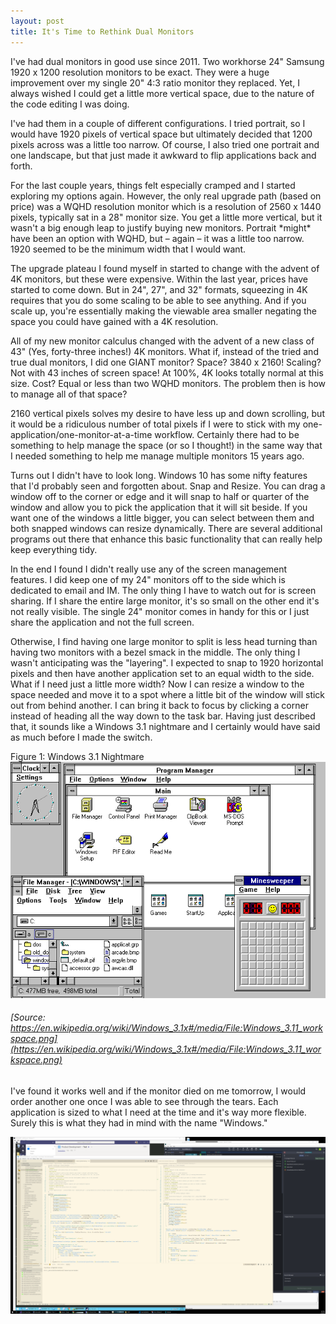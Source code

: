 ```yaml
---
layout: post
title: It's Time to Rethink Dual Monitors
---
```


I've had dual monitors in good use since 2011. Two workhorse 24" Samsung 1920 x 1200 resolution monitors to be exact. They were a huge improvement over my single 20" 4:3 ratio monitor they replaced. Yet, I always wished I could get a little more vertical space, due to the nature of the code editing I was doing.

I've had them in a couple of different configurations. I tried portrait, so I would have 1920 pixels of vertical space but ultimately decided that 1200 pixels across was a little too narrow. Of course, I also tried one portrait and one landscape, but that just made it awkward to flip applications back and forth.

For the last couple years, things felt especially cramped and I started exploring my options again. However, the only real upgrade path (based on price) was a WQHD resolution monitor which is a resolution of 2560 x 1440 pixels, typically sat in a 28" monitor size. You get a little more vertical, but it wasn't a big enough leap to justify buying new monitors. Portrait \*might\* have been an option with WQHD, but – again – it was a little too narrow. 1920 seemed to be the minimum width that I would want.

The upgrade plateau I found myself in started to change with the advent of 4K monitors, but these were expensive. Within the last year, prices have started to come down. But in 24", 27", and 32" formats, squeezing in 4K requires that you do some scaling to be able to see anything. And if you scale up, you're essentially making the viewable area smaller negating the space you could have gained with a 4K resolution.

All of my new monitor calculus changed with the advent of a new class of 43" (Yes, forty-three inches!) 4K monitors. What if, instead of the tried and true dual monitors, I did one GIANT monitor? Space? 3840 x 2160! Scaling? Not with 43 inches of screen space! At 100%, 4K looks totally normal at this size. Cost? Equal or less than two WQHD monitors. The problem then is how to manage all of that space?

2160 vertical pixels solves my desire to have less up and down scrolling, but it would be a ridiculous number of total pixels if I were to stick with my one-application/one-monitor-at-a-time workflow. Certainly there had to be something to help manage the space (or so I thought!) in the same way that I needed something to help me manage multiple monitors 15 years ago.

Turns out I didn't have to look long. Windows 10 has some nifty features that I'd probably seen and forgotten about. Snap and Resize. You can drag a window off to the corner or edge and it will snap to half or quarter of the window and allow you to pick the application that it will sit beside. If you want one of the windows a little bigger, you can select between them and both snapped windows can resize dynamically. There are several additional programs out there that enhance this basic functionality that can really help keep everything tidy.

In the end I found I didn't really use any of the screen management features. I did keep one of my 24" monitors off to the side which is dedicated to email and IM. The only thing I have to watch out for is screen sharing. If I share the entire large monitor, it's so small on the other end it's not really visible. The single 24" monitor comes in handy for this or I just share the application and not the full screen.

Otherwise, I find having one large monitor to split is less head turning than having two monitors with a bezel smack in the middle. The only thing I wasn't anticipating was the "layering". I expected to snap to 1920 horizontal pixels and then have another application set to an equal width to the side.  What if I need just a little more width? Now I can resize a window to the space needed and move it to a spot where a little bit of the window will stick out from behind another. I can bring it back to focus by clicking a corner instead of heading all the way down to the task bar. Having just described that, it sounds like a Windows 3.1 nightmare and I certainly would have said as much before I made the switch.

Figure 1: Windows 3.1 Nightmare
![Figure 1: Windows 3.1 Nightmare](/images/2018/12/Windows311.png)

###### [Source: https://en.wikipedia.org/wiki/Windows_3.1x#/media/File:Windows_3.11_workspace.png](https://en.wikipedia.org/wiki/Windows_3.1x#/media/File:Windows_3.11_workspace.png)

I've found it works well and if the monitor died on me tomorrow, I would order another one once I was able to see through the tears. Each application is sized to what I need at the time and it's way more flexible. Surely this is what they had in mind with the name "Windows."

![Figure 2: Screenshot of actual work](/images/2018/12/Workspace.png) 

